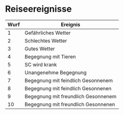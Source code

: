 # Reiseereignisse

| Wurf | Ereignis |
| - | - |
| 1 | Gefährliches Wetter |
| 2 | Schlechtes Wetter |
| 3 | Gutes Wetter |
| 4 | Begegnung mit Tieren |
| 5 | SC wird krank |
| 6 | Unangenehme Begegnung |
| 7 | Begegnung mit feindlich Gesonnenem |
| 8 | Begegnung mit feindlich Gesonnenen |
| 9 | Begegnung mit freundlich Gesonnenem |
| 10 | Begegnung mit freundlich Gesonnenen |

